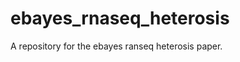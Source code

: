 ebayes_rnaseq_heterosis
=======================

A repository for the ebayes ranseq heterosis paper.

